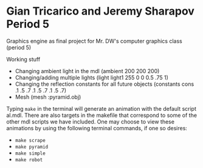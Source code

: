 # Gian Tricarico and Jeremy Sharapov Period 5
Graphics engine as final project for Mr. DW's computer graphics class (period 5)

 Working stuff
 * Changing ambient light in the mdl (ambient 200 200 200)
 * Changing/adding multiple lights (light light1 255 0 0 0.5 .75 1)
 * Changing the reflection constants for all future objects (constants cons .1 .5 .7 .1 .5 .7 .1 .5 .7)
 * Mesh (mesh :pyramid.obj)

Typing `make` in the terminal will generate an animation with the default script
al.mdl. There are also targets in the makefile that correspond to some of the
other mdl scripts we have included. One may choose to view these animations by
using the following terminal commands, if one so desires:
* `make scrape`
* `make pyramid`
* `make simple`
* `make robot`
